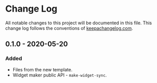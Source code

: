 # Change Log
All notable changes to this project will be documented in this file. This change log follows the conventions of [keepachangelog.com](http://keepachangelog.com/).

## 0.1.0 - 2020-05-20
### Added
- Files from the new template.
- Widget maker public API - `make-widget-sync`.
